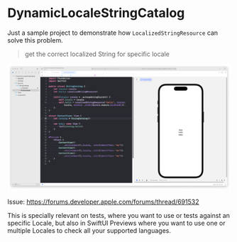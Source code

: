 # DynamicLocaleStringCatalog

Just a sample project to demonstrate how `LocalizedStringResource` can solve this problem.

> get the correct localized String for specific locale


![Screenshot](screenshot.png)

Issue:
https://forums.developer.apple.com/forums/thread/691532

This is specially relevant on tests, where you want to use or tests against an specific Locale, but also in SwiftUI Previews where you want to use one or multiple Locales to check all your supported languages.
